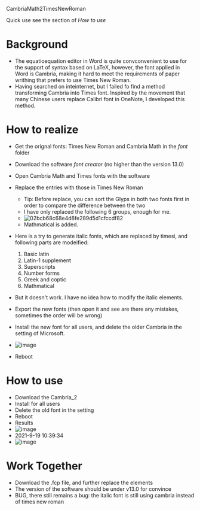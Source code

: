 CambriaMath2TimesNewRoman

Quick use see the section of *How to use*

# Background
- The equatioequation editor in Word is quite convconvenient to use for the support of syntax based on LaTeX, however, the font applied in Word is Cambria, making it hard to meet the requirements of paper writhing that prefers to use Times New Roman.
- Having searched on inteinternet, but I failed fo find a method transforming Cambria into Times font. Inspired by the movement that many Chinese users replace Calibri font in OneNote, I developed this method.
# How to realize
- Get the orignal fonts: Times New Roman and Cambria Math in the *font* folder
- Download the software *font creator* (no higher than the version 13.0)
- Open Cambria Math and Times fonts with the software
- Replace the entries with those in Times New Roman
	- Tip: Before replace, you can sort the Glyps in both two fonts first in order to compare the difference between the two
	- I have only replaced the following 6 groups, enough for me.
	- ![02bcb68c68e4d8fe289d5d1cfccdf82](https://user-images.githubusercontent.com/43311626/133887543-39aa7385-6f33-493c-947c-b49098c7d6c1.png)
	- Mathmatical is added.
	
- Here is a try to generate italic fonts, which are replaced by timesi, and following parts are modeified:
	1. Basic latin
	2. Latin-1 supplement
	3. Superscripts
	4. Number forms
	5. Greek and coptic
	6. Mathmatical
- But it doesn't work. I have no idea how to modify the italic elements.

- Export the new fonts (then open it and see are there any mistakes, sometimes the order will be wrong)
- Install the new font for all users, and delete the older Cambria in the setting of Microsoft.
- ![image](https://user-images.githubusercontent.com/43311626/133887580-55c4d0eb-345c-4479-b680-d26887904754.png)

- Reboot

# How to use
- Download the Cambria_2
- Install for all users
- Delete the old font in the setting 
- Reboot
- Results
- ![image](https://user-images.githubusercontent.com/43311626/133887871-bc1f2b76-96b4-4dfc-ad96-563cfe7ea57f.png)
- 2021-9-19 10:39:34
- ![image](https://user-images.githubusercontent.com/43311626/133913588-053f83d7-547e-4646-a840-a0fa5cfee58d.png)



# Work Together
- Download the .fcp file, and further replace the elements
- The version of the software should be under v13.0 for convince 
- BUG, there still remains a bug: the italic font is still using cambria instead of times new roman
